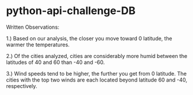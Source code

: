 # python-api-challenge-DB
Written Observations:

1.) Based on our analysis, the closer you move toward 0 latitude, the warmer the temperatures.

2.) Of the cities analyzed, cities are considerably more humid between the latitudes of 40 and 60 than -40 and -60.

3.) Wind speeds tend to be higher, the further you get from 0 latitude. The cities with the top two winds are each located beyond latitude 60 and -40, respectively.
